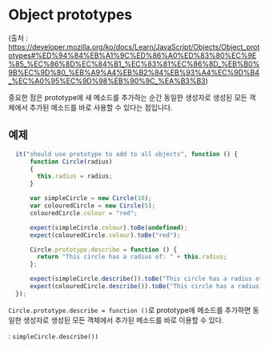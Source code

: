 # Object prototypes
(출처 : <https://developer.mozilla.org/ko/docs/Learn/JavaScript/Objects/Object_prototypes#%ED%94%84%EB%A1%9C%ED%86%A0%ED%83%80%EC%9E%85_%EC%86%8D%EC%84%B1_%EC%83%81%EC%86%8D_%EB%B0%9B%EC%9D%80_%EB%A9%A4%EB%B2%84%EB%93%A4%EC%9D%B4_%EC%A0%95%EC%9D%98%EB%90%9C_%EA%B3%B3>)

중요한 점은 prototype에 새 메소드를 추가하는 순간 동일한 생성자로 생성된 모든 객체에서 추가된 메소드를 바로 사용할 수 있다는 점입니다.

## 예제 
```js
  it("should use prototype to add to all objects", function () {
      function Circle(radius)
      {
        this.radius = radius;
      }

      var simpleCircle = new Circle(10);
      var colouredCircle = new Circle(5);
      colouredCircle.colour = "red";

      expect(simpleCircle.colour).toBe(undefined);
      expect(colouredCircle.colour).toBe("red");

      Circle.prototype.describe = function () {
        return "This circle has a radius of: " + this.radius;
      };

      expect(simpleCircle.describe()).toBe("This circle has a radius of: 10");
      expect(colouredCircle.describe()).toBe("This circle has a radius of: 5");
  });
```

`Circle.prototype.describe = function ()`로 prototype에 메소드를 추가하면 동일한 생성자로 생성된 모든 객체에서 추가된 메소드를 바로 이용할 수 있다.  

: `simpleCircle.describe())`

